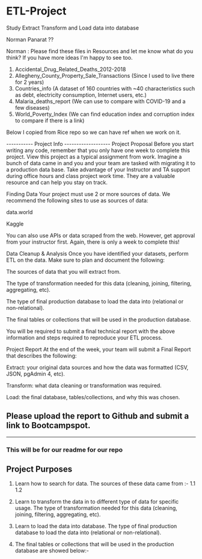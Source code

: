 # ETL-Project
Study Extract Transform and Load data into database

Norman
Panarat
??

Norman : 
Please find these files in Resources and let me know what do you think?  If you have more ideas I'm happy to see too.

1) Accidental_Drug_Related_Deaths_2012-2018
2) Allegheny_County_Property_Sale_Transactions (Since I used to live there for 2 years)
3) Countries_info (A dataset of 160 countries with ~40 characteristics such as debt, electricity consumption, Internet users, etc.)
4) Malaria_deaths_report (We can use to compare with COVID-19 and a few diseases)
5) World_Poverty_Index (We can find education index and corruption index to compare if there is a link)

Below I copied from Rice repo so we can have ref when we work on it.

----------- Project Info -------------------
Project Proposal
Before you start writing any code, remember that you only have one week to complete this project. View this project as a typical assignment from work. Imagine a bunch of data came in and you and your team are tasked with migrating it to a production data base.
Take advantage of your Instructor and TA support during office hours and class project work time. They are a valuable resource and can help you stay on track.

Finding Data
Your project must use 2 or more sources of data. We recommend the following sites to use as sources of data:


data.world


Kaggle


You can also use APIs or data scraped from the web. However, get approval from your instructor first. Again, there is only a week to complete this!

Data Cleanup & Analysis
Once you have identified your datasets, perform ETL on the data. Make sure to plan and document the following:


The sources of data that you will extract from.


The type of transformation needed for this data (cleaning, joining, filtering, aggregating, etc).


The type of final production database to load the data into (relational or non-relational).


The final tables or collections that will be used in the production database.


You will be required to submit a final technical report with the above information and steps required to reproduce your ETL process.

Project Report
At the end of the week, your team will submit a Final Report that describes the following:


Extract: your original data sources and how the data was formatted (CSV, JSON, pgAdmin 4, etc).


Transform: what data cleaning or transformation was required.


Load: the final database, tables/collections, and why this was chosen.


Please upload the report to Github and submit a link to Bootcampspot.
-----------------------------------------------------------------------------
-----------------------------------------------------------------------------
### This will be for our readme for our repo
## Project Purposes
1) Learn how to search for data.  The sources of these data came from :-
  1.1
  1.2


2) Learn to transform the data in to different type of data for specific usage. The type of transformation needed for this data (cleaning, joining, filtering, aggregating, etc).


3) Learn to load the data into database.  The type of final production database to load the data into (relational or non-relational).


4) The final tables or collections that will be used in the production database are showed below:-
